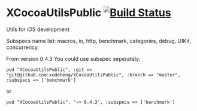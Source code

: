 # XCocoaUtilsPublic [![Build Status](https://travis-ci.org/xudeheng/XCocoaUtilsPublic.svg?branch=master)](https://travis-ci.org/xudeheng/XCocoaUtilsPublic) 

Utils for iOS development

Subspecs name list: macros, io, http, benchmark, categories, debug, UIKit, concurrency.

From version 0.4.3 You could use subspec seperately:

```
pod "XCocoaUtilsPublic", :git => "git@github.com:xudeheng/XCocoaUtilsPublic", :branch => "master", :subspecs => ['benchmark']
```

or

```
pod "XCocoaUtilsPublic", '~> 0.4.3', :subspecs => ['benchmark']
```
